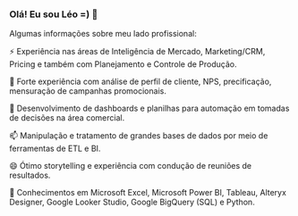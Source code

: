 ### Olá! Eu sou Léo =) 👋

Algumas informações sobre meu lado profissional:

⚡ Experiência nas áreas de Inteligência de Mercado, Marketing/CRM, Pricing e também com Planejamento e Controle de Produção.

🤔 Forte experiência com análise de perfil de cliente, NPS, precificação, mensuração de campanhas promocionais.

🌱 Desenvolvimento de dashboards e planilhas para automação em tomadas de decisões na área comercial.

📫 Manipulação e tratamento de grandes bases de dados por meio de ferramentas de ETL e BI.

😄 Ótimo storytelling e experiência com condução de reuniões de resultados.

🔭 Conhecimentos em Microsoft Excel, Microsoft Power BI, Tableau, Alteryx Designer, Google Looker Studio, Google BigQuery (SQL) e Python.
